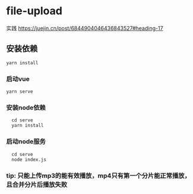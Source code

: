 # file-upload

  实践 <https://juejin.cn/post/6844904046436843527#heading-17>

## 安装依赖

```
yarn install
```

### 启动vue

```
yarn serve
```

### 安装node依赖

```
  cd serve
  yarn install
```

### 启动node服务

```
  cd serve
  node index.js
```

### tip: 只能上传mp3的能有效播放，mp4只有第一个分片能正常播放，且合并分片后播放失败
